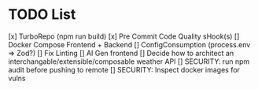 # TODO List

[x] TurboRepo (npm run build)
[x] Pre Commit Code Quality sHook(s)
[] Docker Compose Frontend + Backend
[] ConfigConsumption (process.env => Zod?)
[] Fix Linting
[] AI Gen frontend
[] Decide how to architect an interchangable/extensible/composable weather API
[] SECURITY: run npm audit before pushing to remote
[] SECURITY: Inspect docker images for vulns
